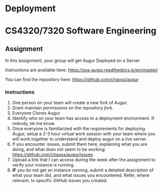 # Deployment
# CS4320/7320 Software Engineering
## Assignment

In this assignment, your group will get Augur Deployed on a Server. 

Instructions are available here: https://oss-augur.readthedocs.io/en/master/

You can find the repository here: https://github.com/chaoss/augur

### Instructions
1. One person on your team will create a new fork of Augur.
2. Grant maintain permissions on the repository *fork*.
3. Everyone Clones Augur.
4. Identify who on your team has access to a deployment environment. If nobody, let me know.
5. Once everyone is familiarized with the requirements for deploying Augur, setup a 2-3 hour virtual work session with your team where you will work together to understand and deploy augur on a live server.
6. If you encounter issues, submit them here, explaining what you are doing, and what does not seem to be working: https://github.com/chaoss/augur/issues
7. Upload a link that I can access during the week after the assignment to verify your instance is running.
8. **IF** you do not get an instance running, submit a detailed description of what your team did, and what issues you encountered. Refer, where relevant, to specific GitHub issues you created.
